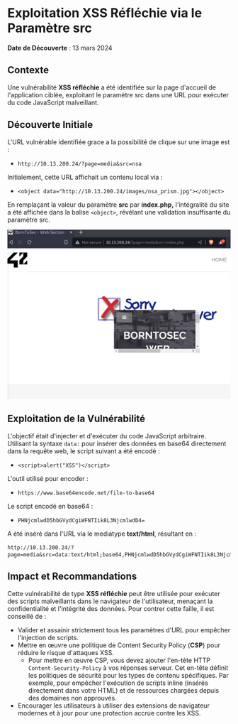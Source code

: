 # Exploitation XSS Réfléchie via le Paramètre src
**Date de Découverte** : 13 mars 2024

## Contexte
Une vulnérabilité **XSS réfléchie** a été identifiée sur la page d'accueil de l'application ciblée, exploitant le paramètre src dans une URL pour exécuter du code JavaScript malveillant.

## Découverte Initiale
L'URL vulnérable identifiée grace a la possibilité de clique sur une image est :
- `http://10.13.200.24/?page=media&src=nsa`

Initialement, cette URL affichait un contenu local via :
- `<object data="http://10.13.200.24/images/nsa_prism.jpg"></object>`

En remplaçant la valeur du paramètre **src** par **index.php,** l'intégralité du site a été affichée dans la balise `<object>`, révélant une validation insuffisante du paramètre src.

![index_php_in_object](screenshot/1.png)

## Exploitation de la Vulnérabilité

L'objectif était d'injecter et d'exécuter du code JavaScript arbitraire. Utilisant la syntaxe `data:` pour insérer des données en base64 directement dans la requête web, le script suivant a été encodé :
- `<script>alert("XSS")</script>`

L'outil utilisé pour encoder :
- `https://www.base64encode.net/file-to-base64`

Le script encodé en base64 :
- `PHNjcmlwdD5hbGVydCgiWFNTIik8L3NjcmlwdD4=`

A été inséré dans l'URL via le mediatype **text/html**, résultant en :

```
http://10.13.200.24/?page=media&src=data:text/html;base64,PHNjcmlwdD5hbGVydCgiWFNTIik8L3NjcmlwdD4=
```

## Impact et Recommandations
Cette vulnérabilité de type **XSS réfléchie** peut être utilisée pour exécuter des scripts malveillants dans le navigateur de l'utilisateur, menaçant la confidentialité et l'intégrité des données. Pour contrer cette faille, il est conseillé de :

- Valider et assainir strictement tous les paramètres d'URL pour empêcher l'injection de scripts.
- Mettre en œuvre une politique de Content Security Policy (**CSP**) pour réduire le risque d'attaques XSS.
	- Pour mettre en œuvre CSP, vous devez ajouter l'en-tête HTTP `Content-Security-Policy` à vos réponses serveur. Cet en-tête définit les politiques de sécurité pour les types de contenu spécifiques. Par exemple, pour empêcher l'exécution de scripts inline (insérés directement dans votre HTML) et de ressources chargées depuis des domaines non approuvés.
- Encourager les utilisateurs à utiliser des extensions de navigateur modernes et à jour pour une protection accrue contre les XSS.
